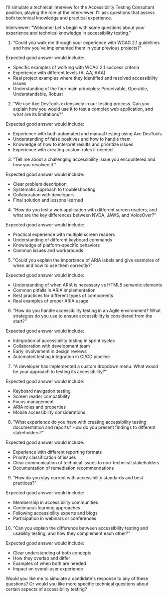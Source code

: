 I'll simulate a technical interview for the Accessibility Testing Consultant position, playing the role of the interviewer. I'll ask questions that assess both technical knowledge and practical experience.

Interviewer: "Welcome! Let's begin with some questions about your experience and technical knowledge in accessibility testing."

1. "Could you walk me through your experience with WCAG 2.1 guidelines and how you've implemented them in your previous projects?"

Expected good answer would include:
- Specific examples of working with WCAG 2.1 success criteria
- Experience with different levels (A, AA, AAA)
- Real project examples where they identified and resolved accessibility issues
- Understanding of the four main principles: Perceivable, Operable, Understandable, Robust

2. "We use Axe DevTools extensively in our testing process. Can you explain how you would use it to test a complex web application, and what are its limitations?"

Expected good answer would include:
- Experience with both automated and manual testing using Axe DevTools
- Understanding of false positives and how to handle them
- Knowledge of how to interpret results and prioritize issues
- Experience with creating custom rules if needed

3. "Tell me about a challenging accessibility issue you encountered and how you resolved it."

Expected good answer would include:
- Clear problem description
- Systematic approach to troubleshooting
- Collaboration with developers
- Final solution and lessons learned

4. "How do you test a web application with different screen readers, and what are the key differences between NVDA, JAWS, and VoiceOver?"

Expected good answer would include:
- Practical experience with multiple screen readers
- Understanding of different keyboard commands
- Knowledge of platform-specific behaviors
- Common issues and workarounds

5. "Could you explain the importance of ARIA labels and give examples of when and how to use them correctly?"

Expected good answer would include:
- Understanding of when ARIA is necessary vs HTML5 semantic elements
- Common pitfalls in ARIA implementation
- Best practices for different types of components
- Real examples of proper ARIA usage

6. "How do you handle accessibility testing in an Agile environment? What strategies do you use to ensure accessibility is considered from the start?"

Expected good answer would include:
- Integration of accessibility testing in sprint cycles
- Collaboration with development team
- Early involvement in design reviews
- Automated testing integration in CI/CD pipeline

7. "A developer has implemented a custom dropdown menu. What would be your approach to testing its accessibility?"

Expected good answer would include:
- Keyboard navigation testing
- Screen reader compatibility
- Focus management
- ARIA roles and properties
- Mobile accessibility considerations

8. "What experience do you have with creating accessibility testing documentation and reports? How do you present findings to different stakeholders?"

Expected good answer would include:
- Experience with different reporting formats
- Priority classification of issues
- Clear communication of technical issues to non-technical stakeholders
- Documentation of remediation recommendations

9. "How do you stay current with accessibility standards and best practices?"

Expected good answer would include:
- Membership in accessibility communities
- Continuous learning approaches
- Following accessibility experts and blogs
- Participation in webinars or conferences

10. "Can you explain the difference between accessibility testing and usability testing, and how they complement each other?"

Expected good answer would include:
- Clear understanding of both concepts
- How they overlap and differ
- Examples of when both are needed
- Impact on overall user experience

Would you like me to simulate a candidate's response to any of these questions? Or would you like more specific technical questions about certain aspects of accessibility testing?

